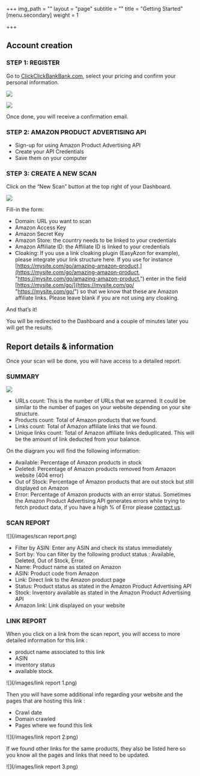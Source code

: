 +++
img_path = ""
layout = "page"
subtitle = ""
title = "Getting Started"
[menu.secondary]
weight = 1

+++
## Account creation

### **STEP 1: REGISTER**

Go to [ClickClickBankBank.com](https://app.clickclickbankbank.com/sign-up), select your pricing and confirm your personal information.

![](/images/step1b.png)

![](/images/step1.png)

Once done, you will receive a confirmation email.

### **STEP 2: AMAZON PRODUCT ADVERTISING API**

* Sign-up for using Amazon Product Advertising API
* Create your API Credentials
* Save them on your computer

### **STEP 3: CREATE A NEW SCAN**

Click on the “New Scan” button at the top right of your Dashboard.

![](/images/newscan.png)

Fill-in the form:

* Domain: URL you want to scan
* Amazon Access Key
* Amazon Secret Key
* Amazon Store: the country needs to be linked to your credentials
* Amazon Affiliate ID: the Affiliate ID is linked to your credentials
* Cloaking: If you use a link cloaking plugin (EasyAzon for example), please integrate your link structure here. If you use for instance [https://mysite.com/go/amazing-amazon-product,](https://mysite.com/go/amazing-amazon-product, "https://mysite.com/go/amazing-amazon-product,") enter in the field [https://mysite.com/go/](https://mysite.com/go/ "https://mysite.com/go/") so that we know that these are Amazon affiliate links. Please leave blank if you are not using any cloaking.

And that’s it!

You will be redirected to the Dashboard and a couple of minutes later you will get the results.

## Report details & information

Once your scan will be done, you will have access to a detailed report.

### **SUMMARY**

![](/images/report.png)

* URLs count: This is the number of URLs that we scanned. It could be similar to the number of pages on your website depending on your site structure.
* Products count: Total of Amazon products that we found.
* Links count: Total of Amazon affiliate links that we found.
* Unique links count: Total of Amazon affiliate links deduplicated. This will be the amount of link deducted from your balance.

On the diagram you will find the following information:

* Available: Percentage of Amazon products in stock
* Deleted: Percentage of Amazon products removed from Amazon website (404 error)
* Out of Stock: Percentage of Amazon products that are out stock but still displayed on Amazon
* Error: Percentage of Amazon products with an error status. Sometimes the Amazon Product Advertising API generates errors while trying to fetch product data, if you have a high % of Error please [contact us](mailto:support@clickclickbankbank.com).

### **SCAN REPORT**

![](/images/scan report.png)

* Filter by ASIN: Enter any ASIN and check its status immediately
* Sort by: You can filter by the following product status : Available, Deleted, Out of Stock, Error.
* Name: Product name as stated on Amazon
* ASIN: Product code from Amazon
* Link: Direct link to the Amazon product page
* Status: Product status as stated in the Amazon Product Advertising API
* Stock: Inventory available as stated in the Amazon Product Advertising API
* Amazon link: Link displayed on your website

### **LINK REPORT**

When you click on a link from the scan report, you will access to more detailed information for this link :

* product name associated to this link
* ASIN
* inventory status
* available stock.

![](/images/link report 1.png)

Then you will have some additional info regarding your website and the pages that are hosting this link :

* Crawl date
* Domain crawled
* Pages where we found this link

![](/images/link report 2.png)

If we found other links for the same products, they also be listed here so you know all the pages and links that need to be updated.

![](/images/link report 3.png)